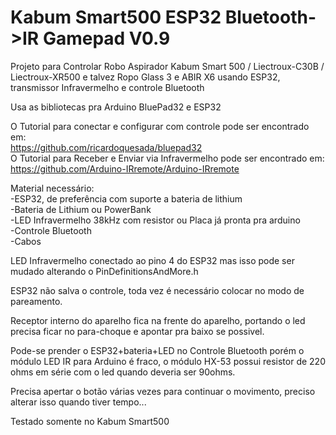 # Kabum Smart500 ESP32 Bluetooth->IR Gamepad V0.9
Projeto para Controlar Robo Aspirador Kabum Smart 500 / Liectroux-C30B / Liectroux-XR500 e talvez Ropo Glass 3 e ABIR X6 usando ESP32, transmissor Infravermelho e controle Bluetooth

Usa as bibliotecas pra Arduino BluePad32 e ESP32  
  
O Tutorial para conectar e configurar com controle pode ser encontrado em:  
https://github.com/ricardoquesada/bluepad32  
O Tutorial para Receber e Enviar via Infravermelho pode ser encontrado em:  
https://github.com/Arduino-IRremote/Arduino-IRremote

Material necessário:  
-ESP32, de preferência com suporte a bateria de lithium  
-Bateria de Lithium ou PowerBank  
-LED Infravermelho 38kHz com resistor ou Placa já pronta pra arduino  
-Controle Bluetooth  
-Cabos  
  
LED Infravermelho conectado ao pino 4 do ESP32 mas isso pode ser mudado alterando o PinDefinitionsAndMore.h  

ESP32 não salva o controle, toda vez é necessário colocar no modo de pareamento.  

Receptor interno do aparelho fica na frente do aparelho, portando o led precisa ficar no para-choque e apontar pra baixo se possivel.  
  
Pode-se prender o ESP32+bateria+LED no Controle Bluetooth porém o módulo LED IR para Arduino é fraco, o módulo HX-53 possui resistor de 220 ohms em série com o led quando deveria ser 90ohms.
  
Precisa apertar o botão várias vezes para continuar o movimento, preciso alterar isso quando tiver tempo...  
  
Testado somente no Kabum Smart500
